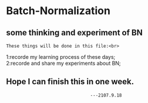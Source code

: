 Batch-Normalization
==
some thinking and experiment of BN
--

    These things will be done in this file:<br>
1:recorde my learning process of these days;<br>
2:recorde and share my experiments about BN;<br>

Hope I can finish this in one week.
--
                                    ---2107.9.18
